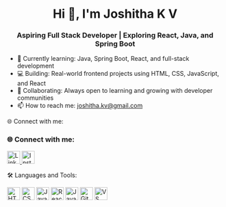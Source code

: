 <h1 align="center">Hi 👋, I'm Joshitha K V</h1>
<h3 align="center">Aspiring Full Stack Developer | Exploring React, Java, and Spring Boot</h3>

- 🌱 Currently learning: Java, Spring Boot, React, and full-stack development  
- 💻 Building: Real-world frontend projects using HTML, CSS, JavaScript, and React  
- 🤝 Collaborating: Always open to learning and growing with developer communities  
- 📫 How to reach me: joshitha.kv@gmail.com  


🌐 Connect with me:
### 🌐 Connect with me:

<p align="left">
  <a href="https://www.linkedin.com/in/joshitha-k-v-b17083259/" target="blank">
    <img src="https://img.icons8.com/color/48/000000/linkedin.png" alt="LinkedIn" height="30"/>
  </a>
  <a href="https://www.instagram.com/joshitha_kv/" target="blank">
    <img src="https://img.icons8.com/color/48/000000/instagram-new.png" alt="Instagram" height="30"/>
  </a>
</p>


🛠️ Languages and Tools:
<p align="left">
  <img src="https://cdn.jsdelivr.net/gh/devicons/devicon/icons/html5/html5-original.svg" height="30" alt="HTML" />
  <img src="https://cdn.jsdelivr.net/gh/devicons/devicon/icons/css3/css3-original.svg" height="30" alt="CSS" />
  <img src="https://cdn.jsdelivr.net/gh/devicons/devicon/icons/javascript/javascript-original.svg" height="30" alt="JavaScript" />
  <img src="https://cdn.jsdelivr.net/gh/devicons/devicon/icons/react/react-original.svg" height="30" alt="React" />
  <img src="https://cdn.jsdelivr.net/gh/devicons/devicon/icons/java/java-original.svg" height="30" alt="Java" />
  <img src="https://cdn.jsdelivr.net/gh/devicons/devicon/icons/github/github-original.svg" height="30" alt="GitHub" />
  <img src="https://cdn.jsdelivr.net/gh/devicons/devicon/icons/vscode/vscode-original.svg" height="30" alt="VS Code" />
</p>
